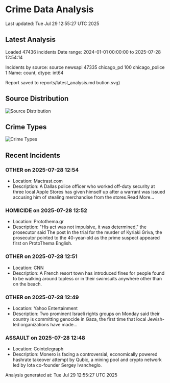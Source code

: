 # Crime Data Analysis
Last updated: Tue Jul 29 12:55:27 UTC 2025

## Latest Analysis

Loaded 47436 incidents
Date range: 2024-01-01 00:00:00 to 2025-07-28 12:54:14

Incidents by source:
source
newsapi           47335
chicago_pd          100
chicago_police        1
Name: count, dtype: int64

Report saved to reports/latest_analysis.md
bution.svg)

## Source Distribution
![Source Distribution](images/source_distribution.svg)

## Crime Types
![Crime Types](images/crime_types.svg)

## Recent Incidents

### OTHER on 2025-07-28 12:54
- Location: Mactrast.com
- Description: A Dallas police officer who worked off-duty security at three local Apple Stores has given himself up after a warrant was issued accusing him of stealing merchandise from the stores.Read More...


### HOMICIDE on 2025-07-28 12:52
- Location: Protothema.gr
- Description: "His act was not impulsive, it was determined," the prosecutor said
The post In the trial for the murder of Kyriaki Griva, the prosecutor pointed to the 40-year-old as the prime suspect appeared first on ProtoThema English.


### OTHER on 2025-07-28 12:51
- Location: CNN
- Description: A French resort town has introduced fines for people found to be walking around topless or in their swimsuits anywhere other than on the beach.


### OTHER on 2025-07-28 12:49
- Location: Yahoo Entertainment
- Description: Two prominent Israeli rights groups on Monday said their country is committing genocide in Gaza, the first time that local Jewish-led organizations have made...


### ASSAULT on 2025-07-28 12:48
- Location: Cointelegraph
- Description: Monero is facing a controversial, economically powered hashrate takeover attempt by Qubic, a mining pool and crypto network led by Iota co-founder Sergey Ivancheglo.

Analysis generated at: Tue Jul 29 12:55:27 UTC 2025
